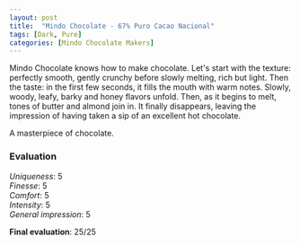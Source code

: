 ```yaml
---
layout: post
title:  "Mindo Chocolate - 67% Puro Cacao Nacional"
tags: [Dark, Pure] 
categories: [Mindo Chocolate Makers]
---
```



Mindo Chocolate knows how to make chocolate. Let's start with the texture: perfectly smooth, gently crunchy before slowly melting, rich but light. Then the taste: in the first few seconds, it fills the mouth with warm notes. Slowly, woody, leafy, barky and honey flavors unfold. Then, as it begins to melt, tones of butter and almond join in. It finally disappears, leaving the impression of having taken a sip of an excellent hot chocolate.

A masterpiece of chocolate.

### Evaluation

_Uniqueness_: 5  
_Finesse_: 5  
_Comfort_: 5  
_Intensity_: 5  
_General impression_: 5

**Final evaluation**: 25/25